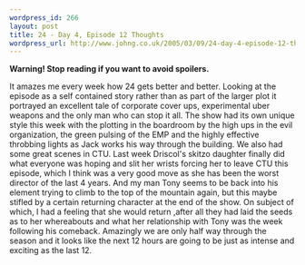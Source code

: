 ```yaml
--- 
wordpress_id: 266
layout: post
title: 24 - Day 4, Episode 12 Thoughts
wordpress_url: http://www.johng.co.uk/2005/03/09/24-day-4-episode-12-thoughts/
---
```

**Warning! Stop reading if you want to avoid spoilers.**

It amazes me every week how 24 gets better and better. Looking at the episode as a self contained story rather than as part of the larger plot it portrayed an excellent tale of corporate cover ups, experimental uber weapons and the only man who can stop it all. The show had its own unique style this week with the plotting in the boardroom by the high ups in the evil organization, the green pulsing of the EMP and the highly effective throbbing lights as Jack works his way through the building. We also had some great scenes in CTU. Last week Driscol's skitzo daughter finally did what everyone was hoping and slit her wrists forcing her to leave CTU this episode, which I think was a very good move as she has been the worst director of the last 4 years. And my man Tony seems to be back into his element trying to climb to the top of the mountain again, but this maybe stifled by a certain returning character at the end of the show. On subject of which, I had a feeling that she would return ,after all they had laid the seeds as to  her whereabouts and what her relationship with Tony was the week following his comeback. Amazingly we are only half way through the season and it looks like the next 12 hours are going to be just as intense and exciting as the last 12.
